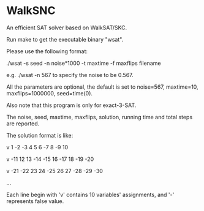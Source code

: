 # WalkSNC
An efficient SAT solver based on WalkSAT/SKC.

Run make to get the executable binary "wsat".

Please use the following format:

./wsat -s seed -n noise*1000 -t maxtime -f maxflips filename

e.g. ./wsat -n 567 to specify the noise to be 0.567.

All the parameters are optional, the default is set to noise=567, maxtime=10, maxflips=1000000, seed=time(0).

Also note that this program is only for exact-3-SAT.

The noise, seed, maxtime, maxflips, solution, running time and total steps are reported.

The solution format is like:

v 1 -2 -3 4 5 6 -7 8 -9 10

v -11 12 13 -14 -15 16 -17 18 -19 -20

v -21 -22 23 24 -25 26 27 -28 -29 -30

...


Each line begin with 'v' contains 10 variables' assignments, and '-' represents false value.
